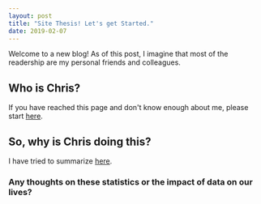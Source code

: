 ```yaml
---
layout: post
title: "Site Thesis! Let's get Started."
date: 2019-02-07
---
```


Welcome to a new blog! As of this post, I imagine that most of the readership are my personal friends and colleagues.

## Who is Chris?

If you have reached this page and don't know enough about me, please start [here](/cv).

## So, why is Chris doing this?

I have tried to summarize [here](/about).

### Any thoughts on these statistics or the impact of data on our lives?

